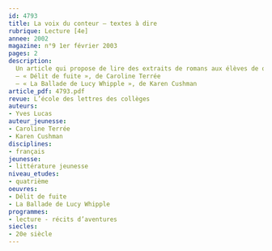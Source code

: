 ```yaml
---
id: 4793
title: La voix du conteur – textes à dire
rubrique: Lecture [4e]
annee: 2002
magazine: n°9 1er février 2003
pages: 2
description: 
  Un article qui propose de lire des extraits de romans aux élèves de quatrième.
  – « Délit de fuite », de Caroline Terrée
  – « La Ballade de Lucy Whipple », de Karen Cushman
article_pdf: 4793.pdf
revue: L’école des lettres des collèges
auteurs:
- Yves Lucas
auteur_jeunesse:
- Caroline Terrée
- Karen Cushman
disciplines:
- français
jeunesse:
- littérature jeunesse
niveau_etudes:
- quatrième
oeuvres:
- Délit de fuite
- La Ballade de Lucy Whipple
programmes:
- lecture - récits d’aventures
siecles:
- 20e siècle
---
```

